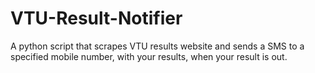 # VTU-Result-Notifier
A python script that scrapes VTU results website and sends a SMS to a specified mobile number, with your results, when your result is out.
